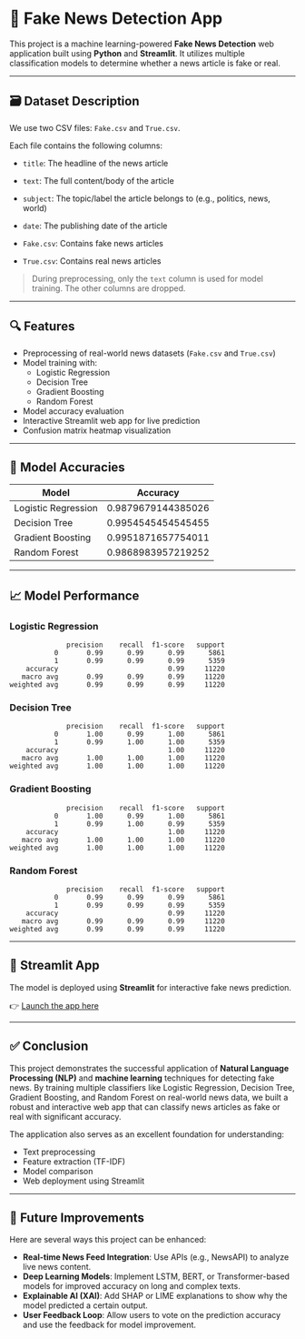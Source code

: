 
# 📰 Fake News Detection App

This project is a machine learning-powered **Fake News Detection** web application built using **Python** and **Streamlit**. It utilizes multiple classification models to determine whether a news article is fake or real.

---

## 🗃️ Dataset Description

We use two CSV files: `Fake.csv` and `True.csv`.

Each file contains the following columns:

- `title`: The headline of the news article
- `text`: The full content/body of the article
- `subject`: The topic/label the article belongs to (e.g., politics, news, world)
- `date`: The publishing date of the article

- `Fake.csv`: Contains fake news articles
- `True.csv`: Contains real news articles

> During preprocessing, only the `text` column is used for model training. The other columns are dropped.

---

## 🔍 Features

- Preprocessing of real-world news datasets (`Fake.csv` and `True.csv`)
- Model training with:
  - Logistic Regression
  - Decision Tree
  - Gradient Boosting
  - Random Forest
- Model accuracy evaluation
- Interactive Streamlit web app for live prediction
- Confusion matrix heatmap visualization

---

## 🧠 Model Accuracies

| Model               | Accuracy               |
|--------------------|------------------------|
| Logistic Regression| 0.9879679144385026     |
| Decision Tree      | 0.9954545454545455     |
| Gradient Boosting  | 0.9951871657754011     |
| Random Forest      | 0.9868983957219252     |

---

## 📈 Model Performance

### Logistic Regression
```
              precision    recall  f1-score   support
           0       0.99      0.99      0.99      5861
           1       0.99      0.99      0.99      5359
    accuracy                           0.99     11220
   macro avg       0.99      0.99      0.99     11220
weighted avg       0.99      0.99      0.99     11220
```

### Decision Tree
```
              precision    recall  f1-score   support
           0       1.00      0.99      1.00      5861
           1       0.99      1.00      1.00      5359
    accuracy                           1.00     11220
   macro avg       1.00      1.00      1.00     11220
weighted avg       1.00      1.00      1.00     11220
```

### Gradient Boosting
```
              precision    recall  f1-score   support
           0       1.00      0.99      1.00      5861
           1       0.99      1.00      0.99      5359
    accuracy                           1.00     11220
   macro avg       1.00      1.00      1.00     11220
weighted avg       1.00      1.00      1.00     11220
```

### Random Forest
```
              precision    recall  f1-score   support
           0       0.99      0.99      0.99      5861
           1       0.99      0.99      0.99      5359
    accuracy                           0.99     11220
   macro avg       0.99      0.99      0.99     11220
weighted avg       0.99      0.99      0.99     11220
```

---

## 🚀 Streamlit App

The model is deployed using **Streamlit** for interactive fake news prediction.

👉 [Launch the app here](https://fake-news1.streamlit.app/)

---

## ✅ Conclusion

This project demonstrates the successful application of **Natural Language Processing (NLP)** and **machine learning** techniques for detecting fake news. By training multiple classifiers like Logistic Regression, Decision Tree, Gradient Boosting, and Random Forest on real-world news data, we built a robust and interactive web app that can classify news articles as fake or real with significant accuracy.

The application also serves as an excellent foundation for understanding:
- Text preprocessing
- Feature extraction (TF-IDF)
- Model comparison
- Web deployment using Streamlit

---

## 🚀 Future Improvements

Here are several ways this project can be enhanced:

- **Real-time News Feed Integration**: Use APIs (e.g., NewsAPI) to analyze live news content.
- **Deep Learning Models**: Implement LSTM, BERT, or Transformer-based models for improved accuracy on long and complex texts.
- **Explainable AI (XAI)**: Add SHAP or LIME explanations to show why the model predicted a certain output.
- **User Feedback Loop**: Allow users to vote on the prediction accuracy and use the feedback for model improvement.
